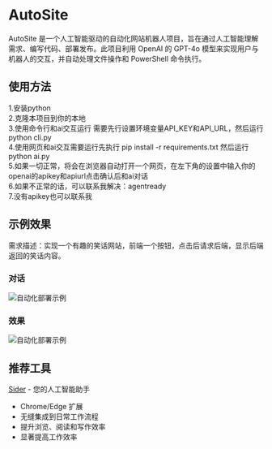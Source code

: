 # AutoSite

AutoSite 是一个人工智能驱动的自动化网站机器人项目，旨在通过人工智能理解需求、编写代码、部署发布。此项目利用 OpenAI 的 GPT-4o 模型来实现用户与机器人的交互，并自动处理文件操作和 PowerShell 命令执行。

## 使用方法

1.安装python  
2.克隆本项目到你的本地  
3.使用命令行和ai交互运行 需要先行设置环境变量API_KEY和API_URL，然后运行 python cli.py  
4.使用网页和ai交互需要运行先执行 pip install -r requirements.txt 然后运行 python ai.py  
5.如果一切正常，将会在浏览器自动打开一个网页，在左下角的设置中输入你的openai的apikey和apiurl点击确认后和ai对话  
6.如果不正常的话，可以联系我解决：agentready  
7.没有apikey也可以联系我


## 示例效果 

需求描述：实现一个有趣的笑话网站，前端一个按钮，点击后请求后端，显示后端返回的笑话内容。

### 对话
![自动化部署示例](https://pub-20abb0d076b24b52a65a8f98d262b891.r2.dev/chat.png)

### 效果
![自动化部署示例](https://pub-20abb0d076b24b52a65a8f98d262b891.r2.dev/site.png)


## 推荐工具

[Sider](https://sider.ai) - 您的人工智能助手

- Chrome/Edge 扩展
- 无缝集成到日常工作流程
- 提升浏览、阅读和写作效率
- 显著提高工作效率
